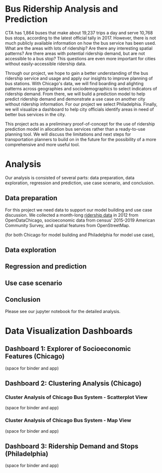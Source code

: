 # Bus Ridership Analysis and Prediction

CTA has 1,864 buses that make about 19,237 trips a day and serve 10,768 bus stops, according to the latest official tally in 2017. However, there is not much publicly available information on how the bus service has been used. What are the areas with lots of ridership? Are there any interesting spatial patterns? Are there areas with potential ridership demand, but are not accessible to a bus stop? This questions are even more important for cities without easily-accessible ridership data.

Through our project, we hope to gain a better understanding of the bus ridership service and usage and apply our insights to improve planning of bus stations. With Chicago's data, we will find boarding and alighting patterns across geographies and sociodemographics to select indicators of ridership demand. From there, we will build a prediction model to help predict ridership demand and demonstrate a use case on another city without ridership information. For our project we select Philadelphia. Finally, we will visualize a dashboard to help city officials identify areas in need of better bus services in the city.

This project acts as a preliminary proof-of-concept for the use of ridership prediction model in allocation bus services rather than a ready-to-use planning tool. We will discuss the limitations and next steps for transportation planners to build on in the future for the possibility of a more comprehensive and more useful tool.

# Analysis
Our analysis is consisted of several parts: data preparation, data exploration, regression and prediction, use case scenario, and conclusion.

## Data preparation
For this project we need data to support our model building and use case discussion. We collected a month-long [ridership data]("https://data.cityofchicago.org/Transportation/CTA-Ridership-Avg-Weekday-Bus-Stop-Boardings-in-Oc/mq3i-nnqe") in 2012 from OpenDataChicago, socioeconomic data from census' 2015-2019 American Community Survey, and spatial features from OpenStreetMap.

(for both Chicago for model building and Philadelphia for model use case), 
## Data exploration


## Regression and prediction
## Use case scenario
## Conclusion 

Please see our jupyter notebook for the detailed analysis.


# Data Visualization Dashboards

## Dashboard 1: Explorer of Socioeconomic Features (Chicago)
(space for binder and app)

## Dashboard 2: Clustering Analysis (Chicago)
### Cluster Analysis of Chicago Bus System - Scatterplot View
(space for binder and app)

### Cluster Analysis of Chicago Bus System - Map View
(space for binder and app)

## Dashboard 3: Ridership Demand and Stops (Philadelphia)
(space for binder and app)
